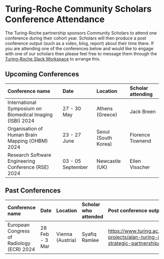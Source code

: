 # Turing-Roche Community Scholars Conference Attendance 

The Turing-Roche partnership sponsors Community Scholars to attend one conference during their cohort year. Scholars will then produce a post conference output (such as a video, blog, report) about their time there. If you are attending one of the conferences below and would like to engage with one of our scholars then please feel free to message them through the [Turing-Roche Slack Workspace](https://docs.google.com/forms/d/e/1FAIpQLSep6mcxlA-QouGk1HLuonmnn-Ml6aEyhClbYOSPW4UEr6OALA/viewform) to arrange this. 


## Upcoming Conferences

| Conference name| Date | Location | Scholar attending |
|:-----|:--------|:-----------|:-----------|
| International Symposium on Biomedical Imaging (ISBI) 2024 | 27 - 30 May  | Athens (Greece) | Jack Breen
| Organisation of Human Brain Mapping (OHBM) 2024 | 23 - 27 June  | Seoul (South Korea) | Florence Townend
| Research Software Engineering Conference (RSE) 2024 | 03 - 05 September  | Newcastle (UK) | Ellen Visscher


## Past Conferences
| Conference name| Date | Location | Scholar who attended | Post conference output
|:-----|:----------|:-----------|:-----------|:-----------|
| European Congress of Radiology (ECR) 2024 | 28 Feb - 3 Mar | Vienna (Austria) | Syafiq Ramlee | https://www.turing.ac.uk/research/research-projects/alan-turing-institute-roche-strategic-partnership/ECR-2024
